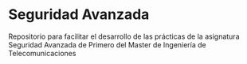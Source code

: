 # Seguridad Avanzada
Repositorio para facilitar el desarrollo de las prácticas de la asignatura Seguridad Avanzada de Primero del Master de Ingeniería de Telecomunicaciones
